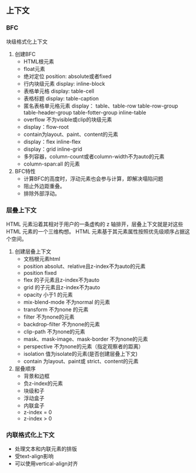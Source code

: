 ## 上下文

### BFC
块级格式化上下文
1. 创建BFC
    - HTML根元素
    - float元素
    - 绝对定位 position: absolute或者fixed
    - 行内块级元素 display: inline-block
    - 表格单元格 display: table-cell
    - 表格标题 display: table-caption
    - 匿名表格单元格元素 display： table、table-row table-row-group table-header-group table-fotter-group inline-table
    - overflow 不为visible或clip的块级元素
    - display：flow-root
    - contain为layout、paint、content的元素
    - display：flex inline-flex
    - display：grid inline-grid
    - 多列容器，column-count或者column-width不为auto的元素
    - column-span:all 的元素 
2. BFC特性
    - 计算BFC的高度时，浮动元素也会参与计算，即解决塌陷问题
    - 阻止外边距重叠。
    - 排除外部浮动。


### 层叠上下文
HTML 元素沿着其相对于用户的一条虚构的 z 轴排开，层叠上下文就是对这些 HTML 元素的一个三维构想。 HTML 元素基于其元素属性按照优先级顺序占据这个空间。

1. 创建层叠上下文
    - 文档根元素html
    - position absolut、relative且z-index不为auto的元素
    - position fixed
    - flex 的子元素且z-index不为auto
    - grid 的子元素且z-index不为auto
    - opacity 小于1 的元素
    - mix-blend-mode 不为normal 的元素
    - transform 不为none 的元素
    - filter 不为none的元素
    - backdrop-filter 不为none的元素
    - clip-path 不为none的元素
    - mask、mask-image、mask-border 不为none的元素
    - perspective 不为none的元素（指定观察者的距离）
    - isolation 值为isolate的元素(是否创建层叠上下文)
    - contain 为layout、paint或 strict、content的元素
2. 层叠顺序
    - 背景和边框
    - 负z-index的元素
    - 块级和子
    - 浮动盒子
    - 内联盒子
    - z-index = 0
    - z-index > 0


### 内联格式化上下文
- 处理文本和内联元素的排版
- 受text-align影响
- 可以使用vertical-align对齐

